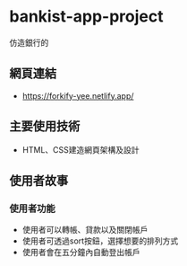 # bankist-app-project

仿造銀行的

## 網頁連結

- https://forkify-yee.netlify.app/

## 主要使用技術

- HTML、CSS建造網頁架構及設計

## 使用者故事

### 使用者功能
- 使用者可以轉帳、貸款以及關閉帳戶
- 使用者可透過sort按鈕，選擇想要的排列方式
- 使用者會在五分鐘內自動登出帳戶
